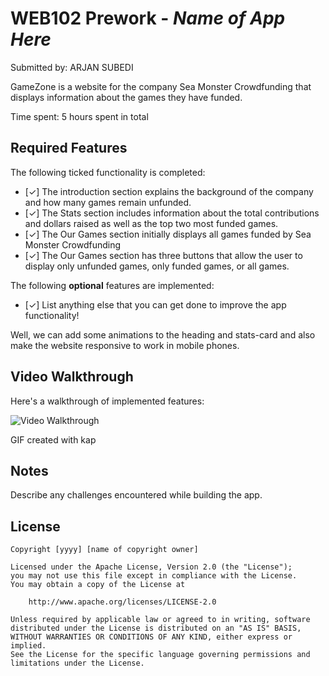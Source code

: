 # WEB102 Prework - *Name of App Here*

Submitted by: ARJAN SUBEDI

GameZone is a website for the company Sea Monster Crowdfunding that displays information about the games they have funded.

Time spent: 5 hours spent in total

## Required Features

The following ticked functionality is completed:

* [✓] The introduction section explains the background of the company and how many games remain unfunded.
* [✓] The Stats section includes information about the total contributions and dollars raised as well as the top two most funded games.
* [✓] The Our Games section initially displays all games funded by Sea Monster Crowdfunding
* [✓] The Our Games section has three buttons that allow the user to display only unfunded games, only funded games, or all games.

The following **optional** features are implemented:

* [✓] List anything else that you can get done to improve the app functionality!

Well, we can add some animations to the heading and stats-card and also make the website responsive to work in mobile phones.

## Video Walkthrough

Here's a walkthrough of implemented features:

<img src='https://imgur.com/a/dzrkwKu' title='Video Walkthrough' width='' alt='Video Walkthrough' />

<!-- Replace this with whatever GIF tool you used! -->
GIF created with kap  
<!-- Recommended tools:
[Kap](https://getkap.co/) for macOS
[ScreenToGif](https://www.screentogif.com/) for Windows
[peek](https://github.com/phw/peek) for Linux. -->

## Notes

Describe any challenges encountered while building the app.

## License

    Copyright [yyyy] [name of copyright owner]

    Licensed under the Apache License, Version 2.0 (the "License");
    you may not use this file except in compliance with the License.
    You may obtain a copy of the License at

        http://www.apache.org/licenses/LICENSE-2.0

    Unless required by applicable law or agreed to in writing, software
    distributed under the License is distributed on an "AS IS" BASIS,
    WITHOUT WARRANTIES OR CONDITIONS OF ANY KIND, either express or implied.
    See the License for the specific language governing permissions and
    limitations under the License.
